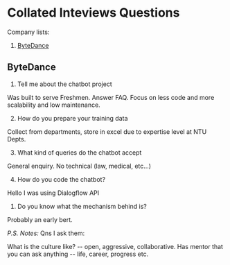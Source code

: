# Collated Inteviews Questions

Company lists: 

1. [ByteDance](#bytedance)

## <a name="bytedance"> ByteDance </a>

1. Tell me about the chatbot project

Was built to serve Freshmen. Answer FAQ. Focus on less code and more scalability and low maintenance. 

2. How do you prepare your training data
   
Collect from departments, store in excel due to expertise level at NTU Depts.

3. What kind of queries do the chatbot accept

General enquiry. No technical (law, medical, etc...)

4. How do you code the chatbot? 

Hello I was using Dialogflow API

1. Do you know what the mechanism behind is? 

Probably an early bert. 

_P.S. Notes:_
Qns I ask them:

What is the culture like? -- open, aggressive, collaborative. Has mentor that you can ask anything -- life, career, progress etc. 



